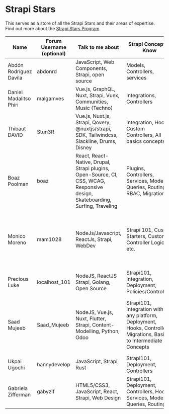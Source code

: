 # Strapi Stars


This serves as a store of all the Strapi Stars and their areas of expertise.
Find out more about the [Strapi Stars Program](https://strapi.io/community-stars). 


| Name      | Forum Username (optional) | Talk to me about      | Strapi Concepts I Know | Activities I like |
| ----------- | ----------- | ----------- | ----------- | ----------- |
| Abdón Rodríguez Davila | abdonrd | JavaScript, Web Components, Strapi, open source | Models, Controllers, services | Learn, code, travel and food |
| Daniel Madalitso Phiri      | malgamves      | Vue.js, GraphQL, Nuxt, Strapi, Vuex, Communities, Music (Techno)    | Integrations, Controllers       | Speaking, Writing, Testing      |
| Thibaut DAVID | Stun3R | Vue.js, Nuxt.js, Strapi, Qovery, @nuxtjs/strapi, SDK, Tailwindcss, Slackline, Drums, Disney | Integration, Hooks, Custom Controllers, All basics concepts | Package & Plugin development, Code Contributions, Speaking |
| Boaz Poolman | boaz | React, React-Native, Drupal, Strapi plugins, Open-Source, CI, CSS, WCAG, Responsive design, Skateboarding, Surfing, Traveling | Plugins, Controllers, Services, Models, Queries, Routing, RBAC, Migration | Plugin development, Testing, Speaking |
| Monico Moreno      | mam1028      | NodeJs/Javascript, ReactJs, Strapi, WebDev    | Strapi 101, Custom Starters, Custom Controller Logic, etc.       | [Training Videos](https://strapi.training), Social Media Interactions, (future) Code Contributions, Strapi Forum Contributions, etc.       |
| Precious Luke  |  localhost_101  | NodeJS, ReactJS Strapi, Golang, Open Source | Strapi101, Integration, Deployment, Policies/Controllers | Writing, Speaking, Rapping |
| Saad Mujeeb  |  Saad_Mujeeb  | NodeJS, Vue.js, Nuxt, Flutter, Strapi, Content-Modelling, Python, Odoo | Strapi101, Integration with any platform, Deployment, Hooks, Controllers, Migrations, Basic to Intermediate Concepts | Code Contribution, Plugin Development, Speaking, Training Videos, Help channel Contributions |
| Ukpai Ugochi  |  hannydevelop | JavaScript, Strapi, Rust | Strapi101, Deployment, Controllers | Writing, Speaking, Coding |
| Gabriela Zifferman  |  gabyzif | HTML5/CSS3, JavaScript, React, Strapi, Web Design | Strapi101, Deployment, Controllers, Hooks, Services, Models, Queries, Routing, | Drawing, Make-up, Coding, Speaking, Travelling  |
